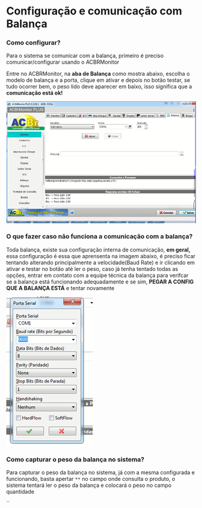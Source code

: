 # Configuração e comunicação com Balança

### Como configurar?

Para o sistema se comunicar com a balança, primeiro é preciso comunicar/configurar usando o ACBRMonitor

Entre no ACBRMonitor, na **aba de Balança** como mostra abaixo, escolha o modelo de balança e a porta, clique em ativar e depois no botão testar, se tudo ocorrer bem, o peso lido deve aparecer em baixo, isso significa que a **comunicação está ok!**

![Tela de configuração do AcbrMonitor para a Balança](<../../../../.gitbook/assets/image (146).png>)

### O que fazer caso não funciona a comunicação com a balança?

Toda balança, existe sua configuração interna de comunicação, **em geral,** essa configuração é essa que aprensenta na imagem abaixo, é preciso ficar tentando alterando principalmente a velocidade(Baud Rate) e ir clicando em ativar e testar no botão até ler o peso, caso já tenha tentado todas as opções, entrar em contato com a equipe técnica da balança para verifcar se a balança está funcionando adequadamente e se sim, **PEGAR A CONFIG QUE A BALANÇA ESTÁ** e tentar novamente

![Configuração comum de comunicação de balança](<../../../../.gitbook/assets/image (147).png>)

### Como capturar o peso da balança no sistema?

Para capturar o peso da balança no sistema, já com a mesma configurada e funcionando, basta apertar `**`  no campo onde consulta o produto, o sistema tentará ler o peso da balança e colocará o peso no campo quantidade

``
